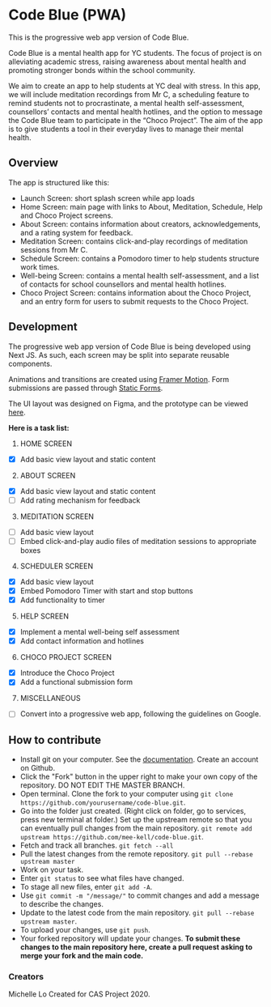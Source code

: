 # Code Blue (PWA)

This is the progressive web app version of Code Blue.

Code Blue is a mental health app for YC students. The focus of project is on alleviating academic stress, raising awareness about mental health and promoting stronger bonds within the school community. 

We aim to create an app to help students at YC deal with stress. In this app, we will include meditation recordings from Mr C, a scheduling feature to remind students not to procrastinate, a mental health self-assessment, counsellors’ contacts and mental health hotlines, and the option to message the Code Blue team to participate in the “Choco Project”. The aim of the app is to give students a tool in their everyday lives to manage their mental health.

## Overview

The app is structured like this:
* Launch Screen: short splash screen while app loads
* Home Screen: main page with links to About, Meditation, Schedule, Help and Choco Project screens.
* About Screen: contains information about creators, acknowledgements, and a rating system for feedback.
* Meditation Screen: contains click-and-play recordings of meditation sessions from Mr C.
* Schedule Screen: contains a Pomodoro timer to help students structure work times.
* Well-being Screen: contains a mental health self-assessment, and a list of contacts for school counsellors and mental health hotlines.
* Choco Project Screen: contains information about the Choco Project, and an entry form for users to submit requests to the Choco Project.

## Development

The progressive web app version of Code Blue is being developed using Next JS. As such, each screen may be split into separate reusable components.

Animations and transitions are created using [Framer Motion](https://www.framer.com/motion/). Form submissions are passed through [Static Forms](https://www.staticforms.xyz/).

The UI layout was designed on Figma, and the prototype can be viewed [here](https://www.figma.com/file/IXyJRs2XBycFgbSsQM7iLD/CODE-BLUE?node-id=0%3A1).

**Here is a task list:**
1. HOME SCREEN
  - [x] Add basic view layout and static content
2. ABOUT SCREEN
  - [x] Add basic view layout and static content
  - [ ] Add rating mechanism for feedback
3. MEDITATION SCREEN
  - [ ] Add basic view layout
  - [ ] Embed click-and-play audio files of meditation sessions to appropriate boxes
4. SCHEDULER SCREEN
  - [x] Add basic view layout
  - [x] Embed Pomodoro Timer with start and stop buttons
  - [x] Add functionality to timer
5. HELP SCREEN
  - [x] Implement a mental well-being self assessment
  - [x] Add contact information and hotlines
6. CHOCO PROJECT SCREEN
  - [x] Introduce the Choco Project
  - [x] Add a functional submission form
7. MISCELLANEOUS
  - [ ] Convert into a progressive web app, following the guidelines on Google.

## How to contribute

- Install git on your computer. See the [documentation](https://git-scm.com/book/en/v2/Getting-Started-Installing-Git). Create an account on Github.
- Click the "Fork" button in the upper right to make your own copy of the repository. DO NOT EDIT THE MASTER BRANCH.
- Open terminal. Clone the fork to your computer using `git clone https://github.com/yourusername/code-blue.git`.
- Go into the folder just created. (Right click on folder, go to services, press new terminal at folder.) Set up the upstream remote so that you can eventually pull changes from the main repository. `git remote add upstream https://github.com/mee-kell/code-blue.git`.
- Fetch and track all branches. `git fetch --all`
- Pull the latest changes from the remote repository. `git pull --rebase upstream master`
- Work on your task.
- Enter `git status` to see what files have changed.
- To stage all new files, enter `git add -A`.
- Use `git commit -m "/message/"` to commit changes and add a message to describe the changes.
- Update to the latest code from the main repository. `git pull --rebase upstream master`.
- To upload your changes, use `git push`.
- Your forked repository will update your changes. **To submit these changes to the main repository here, create a pull request asking to merge your fork and the main code.**

### Creators
Michelle Lo
Created for CAS Project 2020.
